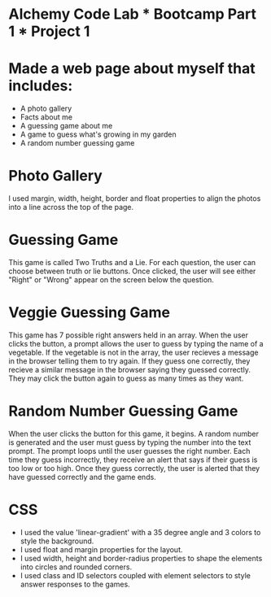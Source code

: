 # Alchemy Code Lab * Bootcamp Part 1 * Project 1

# Made a web page about myself that includes:
* A photo gallery
* Facts about me
* A guessing game about me
* A game to guess what's growing in my garden
* A random number guessing game


# Photo Gallery
I used margin, width, height, border and float properties to align the photos into a line across the top of the page.

# Guessing Game
This game is called Two Truths and a Lie. For each question, the user can choose between truth or lie buttons. Once clicked, the user will see either "Right" or "Wrong" appear on the screen below the question. 

# Veggie Guessing Game
This game has 7 possible right answers held in an array. When the user clicks the button, a prompt allows the user to guess by typing the name of a vegetable. If the vegetable is not in the array, the user recieves a message in the browser telling them to try again. If they guess one correctly, they recieve a similar message in the browser saying they guessed correctly. They may click the button again to guess as many times as they want. 

# Random Number Guessing Game
When the user clicks the button for this game, it begins. A random number is generated and the user must guess by typing the number into the text prompt. The prompt loops until the user guesses the right number. Each time they guess incorrectly, they receive an alert that says if their guess is too low or too high. Once they guess correctly, the user is alerted that they have guessed correctly and the game ends.

# CSS
* I used the value 'linear-gradient' with a 35 degree angle and 3 colors to style the background. 
* I used float and margin properties for the layout.
* I used width, height and border-radius properties to shape the elements into circles and rounded corners.
* I used class and ID selectors coupled with element selectors to style answer responses to the games.
